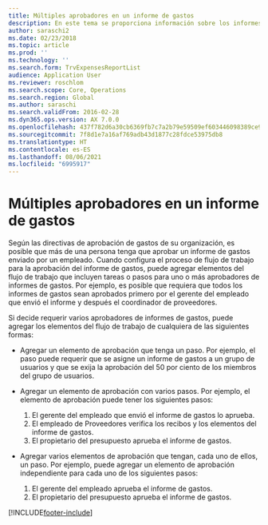 ```yaml
---
title: Múltiples aprobadores en un informe de gastos
description: En este tema se proporciona información sobre los informes de gastos que requieren la aprobación de varias personas.
author: saraschi2
ms.date: 02/23/2018
ms.topic: article
ms.prod: ''
ms.technology: ''
ms.search.form: TrvExpensesReportList
audience: Application User
ms.reviewer: roschlom
ms.search.scope: Core, Operations
ms.search.region: Global
ms.author: saraschi
ms.search.validFrom: 2016-02-28
ms.dyn365.ops.version: AX 7.0.0
ms.openlocfilehash: 437f782d6a30cb6369fb7c7a2b79e59509ef603446098389ce946be6427dee9d
ms.sourcegitcommit: 7f8d1e7a16af769adb43d1877c28fdce53975db8
ms.translationtype: HT
ms.contentlocale: es-ES
ms.lasthandoff: 08/06/2021
ms.locfileid: "6995917"
---
```

# <a name="multiple-approvers-on-an-expense-report"></a>Múltiples aprobadores en un informe de gastos

Según las directivas de aprobación de gastos de su organización, es posible que más de una persona tenga que aprobar un informe de gastos enviado por un empleado. Cuando configura el proceso de flujo de trabajo para la aprobación del informe de gastos, puede agregar elementos del flujo de trabajo que incluyen tareas o pasos para uno o más aprobadores de informes de gastos. Por ejemplo, es posible que requiera que todos los informes de gastos sean aprobados primero por el gerente del empleado que envió el informe y después el coordinador de proveedores.

Si decide requerir varios aprobadores de informes de gastos, puede agregar los elementos del flujo de trabajo de cualquiera de las siguientes formas:

- Agregar un elemento de aprobación que tenga un paso. Por ejemplo, el paso puede requerir que se asigne un informe de gastos a un grupo de usuarios y que se exija la aprobación del 50 por ciento de los miembros del grupo de usuarios.
- Agregar un elemento de aprobación con varios pasos. Por ejemplo, el elemento de aprobación puede tener los siguientes pasos:

    1. El gerente del empleado que envió el informe de gastos lo aprueba.
    2. El empleado de Proveedores verifica los recibos y los elementos del informe de gastos.
    3. El propietario del presupuesto aprueba el informe de gastos.

- Agregar varios elementos de aprobación que tengan, cada uno de ellos, un paso. Por ejemplo, puede agregar un elemento de aprobación independiente para cada uno de los siguientes pasos:

    1. El gerente del empleado aprueba el informe de gastos.
    2. El propietario del presupuesto aprueba el informe de gastos.


[!INCLUDE[footer-include](../includes/footer-banner.md)]
